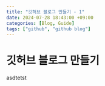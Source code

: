 ```yaml
---
title: "깃허브 블로그 만들기 - 1"
date: 2024-07-28 18:43:00 +09:00
categories: [Blog, Guide]
tags: ["github", "github blog"]
---
```


# 깃허브 블로그 만들기
asdtetst